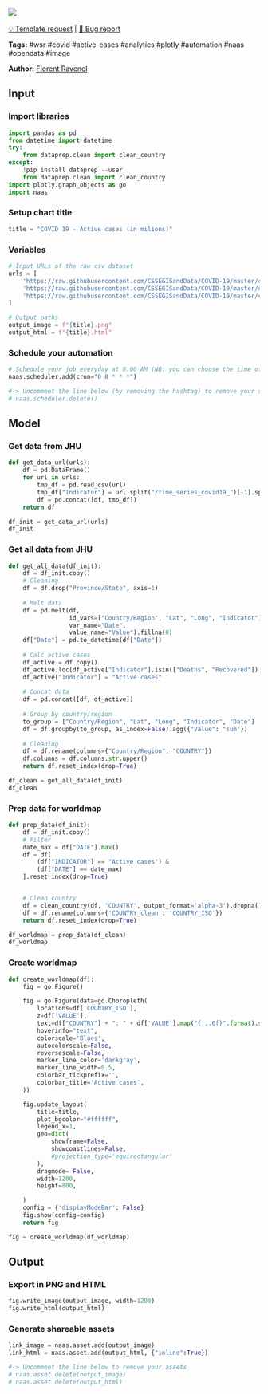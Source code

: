 <a href="https://app.naas.ai/user-redirect/naas/downloader?url=https://raw.githubusercontent.com/jupyter-naas/awesome-notebooks/master/WSR/WSR_Get_daily_Covid19_active_cases_worldmap_JHU.ipynb" target="_parent"><img src="https://naasai-public.s3.eu-west-3.amazonaws.com/open_in_naas.svg"/></a><br><br><a href="https://github.com/jupyter-naas/awesome-notebooks/issues/new?assignees=&labels=&template=template-request.md&title=Tool+-+Action+of+the+notebook+">💡 Template request</a> | <a href="https://github.com/jupyter-naas/awesome-notebooks/issues/new?assignees=&labels=&template=bug_report.md&title=">🚨 Bug report</a>

**Tags:** #wsr #covid #active-cases #analytics #plotly #automation #naas #opendata #image

**Author:** [Florent Ravenel](https://www.linkedin.com/in/ACoAABCNSioBW3YZHc2lBHVG0E_TXYWitQkmwog/)

## Input

### Import libraries


```python
import pandas as pd
from datetime import datetime
try:
    from dataprep.clean import clean_country
except:
    !pip install dataprep --user
    from dataprep.clean import clean_country
import plotly.graph_objects as go
import naas
```

### Setup chart title


```python
title = "COVID 19 - Active cases (in milions)"
```

### Variables


```python
# Input URLs of the raw csv dataset
urls = [
    'https://raw.githubusercontent.com/CSSEGISandData/COVID-19/master/csse_covid_19_data/csse_covid_19_time_series/time_series_covid19_confirmed_global.csv',
    'https://raw.githubusercontent.com/CSSEGISandData/COVID-19/master/csse_covid_19_data/csse_covid_19_time_series/time_series_covid19_deaths_global.csv',
    'https://raw.githubusercontent.com/CSSEGISandData/COVID-19/master/csse_covid_19_data/csse_covid_19_time_series/time_series_covid19_recovered_global.csv'
]

# Output paths
output_image = f"{title}.png"
output_html = f"{title}.html"
```

### Schedule your automation


```python
# Schedule your job everyday at 8:00 AM (NB: you can choose the time of your scheduling bot)
naas.scheduler.add(cron="0 8 * * *")

#-> Uncomment the line below (by removing the hashtag) to remove your scheduler
# naas.scheduler.delete()
```

## Model

### Get data from JHU


```python
def get_data_url(urls):
    df = pd.DataFrame()
    for url in urls:
        tmp_df = pd.read_csv(url)
        tmp_df["Indicator"] = url.split("/time_series_covid19_")[-1].split("_global.csv")[0].capitalize()
        df = pd.concat([df, tmp_df])
    return df

df_init = get_data_url(urls)
df_init
```

### Get all data from JHU


```python
def get_all_data(df_init):
    df = df_init.copy()
    # Cleaning
    df = df.drop("Province/State", axis=1)
    
    # Melt data
    df = pd.melt(df,
                 id_vars=["Country/Region", "Lat", "Long", "Indicator"],
                 var_name="Date",
                 value_name="Value").fillna(0)
    df["Date"] = pd.to_datetime(df["Date"])
    
    # Calc active cases
    df_active = df.copy()
    df_active.loc[df_active["Indicator"].isin(["Deaths", "Recovered"]), "Value"] = df_active["Value"] * (-1)
    df_active["Indicator"] = "Active cases"
    
    # Concat data
    df = pd.concat([df, df_active])
    
    # Group by country/region
    to_group = ["Country/Region", "Lat", "Long", "Indicator", "Date"]
    df = df.groupby(to_group, as_index=False).agg({"Value": "sum"})
    
    # Cleaning
    df = df.rename(columns={"Country/Region": "COUNTRY"})
    df.columns = df.columns.str.upper()
    return df.reset_index(drop=True)

df_clean = get_all_data(df_init)
df_clean
```

### Prep data for worldmap


```python
def prep_data(df_init):
    df = df_init.copy()
    # Filter
    date_max = df["DATE"].max()
    df = df[
        (df["INDICATOR"] == "Active cases") & 
        (df["DATE"] == date_max)
    ].reset_index(drop=True)


    # Clean country
    df = clean_country(df, 'COUNTRY', output_format='alpha-3').dropna()
    df = df.rename(columns={'COUNTRY_clean': 'COUNTRY_ISO'})
    return df.reset_index(drop=True)

df_worldmap = prep_data(df_clean)
df_worldmap
```

### Create worldmap


```python
def create_worldmap(df):
    fig = go.Figure()

    fig = go.Figure(data=go.Choropleth(
        locations=df['COUNTRY_ISO'],
        z=df['VALUE'],
        text=df["COUNTRY"] + ": " + df['VALUE'].map("{:,.0f}".format).str.replace(",", " ") + " active cases",
        hoverinfo="text",
        colorscale='Blues',
        autocolorscale=False,
        reversescale=False,
        marker_line_color='darkgray',
        marker_line_width=0.5,
        colorbar_tickprefix='',
        colorbar_title='Active cases',
    ))

    fig.update_layout(
        title=title,
        plot_bgcolor="#ffffff",
        legend_x=1,
        geo=dict(
            showframe=False,
            showcoastlines=False,
            #projection_type='equirectangular'
        ),
        dragmode= False,
        width=1200,
        height=800,

    )
    config = {'displayModeBar': False}
    fig.show(config=config)
    return fig

fig = create_worldmap(df_worldmap)
```

## Output

### Export in PNG and HTML


```python
fig.write_image(output_image, width=1200)
fig.write_html(output_html)
```

### Generate shareable assets


```python
link_image = naas.asset.add(output_image)
link_html = naas.asset.add(output_html, {"inline":True})

#-> Uncomment the line below to remove your assets
# naas.asset.delete(output_image)
# naas.asset.delete(output_html)
```
